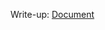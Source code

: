 Write-up: [Document](https://docs.google.com/document/d/1XaeIjQmwaUcHYpdDyJDHP47aXxEJDkwGGZuVwFVYE50/edit?tab=t.4is7b3jmgh26)
